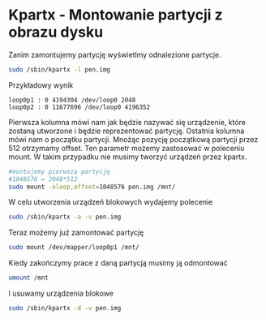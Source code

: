Kpartx - Montowanie partycji z obrazu dysku
===========================================

Zanim zamontujemy partycję wyświetlmy odnalezione partycje.

``` bash
sudo /sbin/kpartx -l pen.img
```

Przykładowy wynik

```
loop0p1 : 0 4194304 /dev/loop0 2048
loop0p2 : 0 11677696 /dev/loop0 4196352
```

Pierwsza kolumna mówi nam jak będzie nazywać się urządzenie, które zostaną utworzone i będzie reprezentować partycję. Ostatnia kolumna mówi nam o początku partycji. Mnożąc pozycję początkową partycji przez 512 otrzymamy offset. Ten parametr możemy zastosować w poleceniu mount. W takim przypadku nie musimy tworzyć urządzeń przez kpartx.

``` bash
#montujemy pierwszą partycję
#1048576 = 2048*512
sudo mount -oloop,offset=1048576 pen.img /mnt/
```

W celu utworzenia urządzeń blokowych wydajemy polecenie

``` bash
sudo /sbin/kpartx -a -v pen.img
```

Teraz możemy już zamontować partycję

``` bash
sudo mount /dev/mapper/loop0p1 /mnt/
```

Kiedy zakończymy prace z daną partycją musimy ją odmontować

``` bash
umount /mnt
```

I usuwamy urządzenia blokowe

``` bash
sudo /sbin/kpartx -d -v pen.img
```